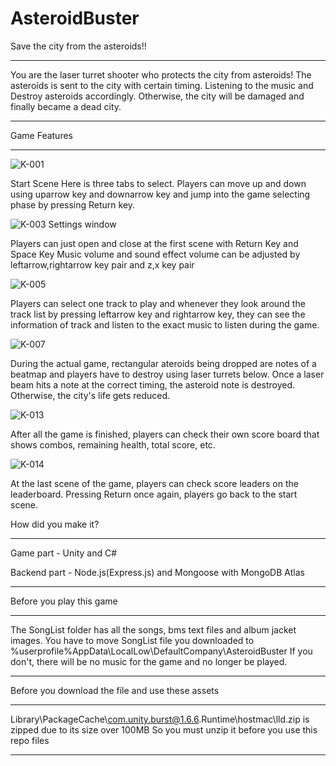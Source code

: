 # AsteroidBuster



Save the city from the asteroids!!
***
You are the laser turret shooter who protects the city from asteroids!
The asteroids is sent to the city with certain timing. Listening to the music and Destroy asteroids accordingly.
Otherwise, the city will be damaged and finally became a dead city.
***

Game Features

***
![K-001](https://user-images.githubusercontent.com/84373345/191293578-46dd0ced-6851-46a9-9390-d82b9fcf7dc1.png)

Start Scene 
Here is three tabs to select.
Players can move up and down using uparrow key and downarrow key and jump into the game selecting phase by pressing Return key.

![K-003](https://user-images.githubusercontent.com/84373345/191293854-468f3e90-2216-4ab6-9787-f3e42759a0e7.png)
Settings window 

Players can just open and close at the first scene with Return Key and Space Key
Music volume and sound effect volume can be adjusted by leftarrow,rightarrow key pair and z,x key pair

![K-005](https://user-images.githubusercontent.com/84373345/191295018-7c3f6aa7-11ce-4e2a-bd0b-ad5a878c6b05.png)

Players can select one track to play and whenever they look around the track list by pressing leftarrow key and rightarrow key,
they can see the information of track and listen to the exact music to listen during the game.

![K-007](https://user-images.githubusercontent.com/84373345/191296150-01186c9c-2d01-4482-9e9f-1702b057a9c4.png)

During the actual game, rectangular ateroids being dropped are notes of a beatmap and players have to destroy using laser turrets below.
Once a laser beam hits a note at the correct timing, the asteroid note is destroyed. Otherwise, the city's life gets reduced.


![K-013](https://user-images.githubusercontent.com/84373345/191297104-8a104b11-8c8a-463c-bbc8-f3dea97a4160.png)

After all the game is finished, players can check their own score board that shows combos, remaining health, total score, etc.

![K-014](https://user-images.githubusercontent.com/84373345/191297141-89a82aca-0268-40a0-9b24-25da626036dd.png)

At the last scene of the game, players can check score leaders on the leaderboard.
Pressing Return once again, players go back to the start scene.



How did you make it?

***
Game part - Unity and C#

Backend part - Node.js(Express.js) and Mongoose with MongoDB Atlas
***



Before you play this game
***
The SongList folder has all the songs, bms text files and album jacket images.
You have to move SongList file you downloaded to %userprofile%AppData\LocalLow\DefaultCompany\AsteroidBuster
If you don't, there will be no music for the game and no longer be played.
***


Before you download the file and use these assets
***
Library\PackageCache\com.unity.burst@1.6.6\.Runtime\hostmac\lld.zip is zipped due to its size over 100MB
So you must unzip it before you use this repo files
***

